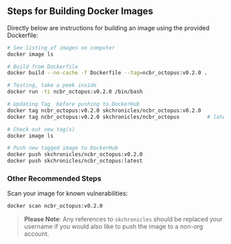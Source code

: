 ## Steps for Building Docker Images

Directly below are instructions for building an image using the provided Dockerfile:

```bash
# See listing of images on computer
docker image ls

# Build from Dockerfile
docker build --no-cache -f Dockerfile --tag=ncbr_octopus:v0.2.0 .

# Testing, take a peek inside
docker run -ti ncbr_octopus:v0.2.0 /bin/bash

# Updating Tag  before pushing to DockerHub
docker tag ncbr_octopus:v0.2.0 skchronicles/ncbr_octopus:v0.2.0
docker tag ncbr_octopus:v0.2.0 skchronicles/ncbr_octopus         # latest

# Check out new tag(s)
docker image ls

# Push new tagged image to DockerHub
docker push skchronicles/ncbr_octopus:v0.2.0
docker push skchronicles/ncbr_octopus:latest
```

### Other Recommended Steps

Scan your image for known vulnerabilities:

```bash
docker scan ncbr_octopus:v0.2.0
```

> **Please Note**: Any references to `skchronicles` should be replaced your username if you would also like to push the image to a non-org account.

